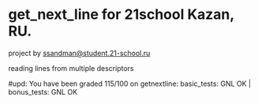 # get_next_line for 21school Kazan, RU.
project by ssandman@student.21-school.ru

reading lines from multiple descriptors

#upd:
You have been graded 115/100 on getnextline:
basic_tests: GNL OK | bonus_tests: GNL OK 
